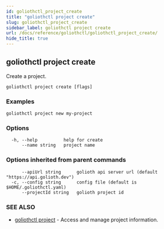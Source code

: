 ```yaml
---
id: goliothctl_project_create
title: "goliothctl project create"
slug: goliothctl_project_create
sidebar_label: goliothctl project create
url: /docs/reference/goliothctl/goliothctl_project_create/
hide_title: true
---
```

## goliothctl project create

Create a project.

```
goliothctl project create [flags]
```

### Examples

```
goliothctl project new my-project
```

### Options

```
  -h, --help          help for create
      --name string   project name
```

### Options inherited from parent commands

```
      --apiUrl string      golioth api server url (default "https://api.golioth.dev")
  -c, --config string      config file (default is $HOME/.goliothctl.yaml)
      --projectId string   golioth project id
```

### SEE ALSO

* [goliothctl project](/docs/reference/goliothctl/goliothctl_project/)	 - Access and manage project information.

